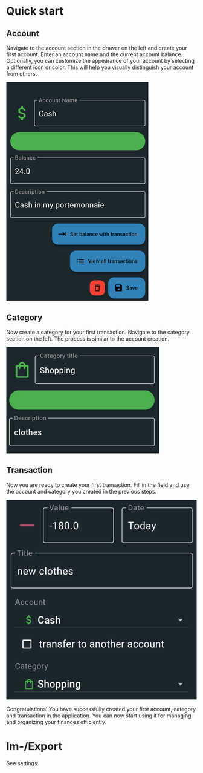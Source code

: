 # Quick start

## Account

Navigate to the account section in the drawer on the left and create your first account.
Enter an account name and the current account balance.
Optionally, you can customize the appearance of your account by selecting a different icon or color. This will help you visually distinguish your account from others.

![Image of an account](images/how_to/account.png)

## Category

Now create a category for your first transaction. Navigate to the category section on the left. The process is similar to the account creation.

![Image of a category](images/how_to/category.png)

## Transaction

Now you are ready to create your first transaction.
Fill in the field and use the account and category you created in the previous steps.

![Image of the transaction form](images/how_to/transaction.png)

Congratulations! You have successfully created your first account, category and transaction in the application. You can now start using it for managing and organizing your finances efficiently.

# Im-/Export

See settings.
